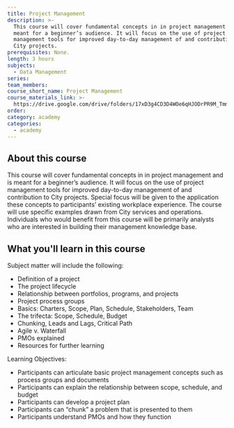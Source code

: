 ```yaml
---
title: Project Management
description: >-
  This course will cover fundamental concepts in in project management and is
  meant for a beginner’s audience. It will focus on the use of project
  management tools for improved day-to-day management of and contribution to
  City projects.
prerequisites: None.
length: 3 hours
subjects:
  - Data Management
series:
team_members:
course_short_name: Project Management
course_materials_link: >-
  https://drive.google.com/drive/folders/17xD3g4CD3D4WOe6qHJODrPR9M_TmmmCX?usp=sharing
order:
category: academy
categories:
  - academy
---
```



## About this course

This course will cover fundamental concepts in in project management and is meant for a beginner’s audience. It will focus on the use of project management tools for improved day-to-day management of and contribution to City projects. Special focus will be given to the application these concepts to participants’ existing workplace experience. The course will use specific examples drawn from City services and operations. Individuals who would benefit from this course will be primarily analysts who are interested in building their management knowledge base.

## What you'll learn in this course

Subject matter will include the following:

* Definition of a project
* The project lifecycle
* Relationship between portfolios, programs, and projects
* Project process groups
* Basics: Charters, Scope, Plan, Schedule, Stakeholders, Team
* The trifecta: Scope, Schedule, Budget
* Chunking, Leads and Lags, Critical Path
* Agile v. Waterfall
* PMOs explained
* Resources for further learning

Learning Objectives:

* Participants can articulate basic project management concepts such as process groups and documents
* Participants can explain the relationship between scope, schedule, and budget
* Participants can develop a project plan
* Participants can “chunk” a problem that is presented to them
* Participants understand PMOs and how they function<br>